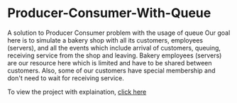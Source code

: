 # Producer-Consumer-With-Queue
A solution to Producer Consumer problem with the usage of queue
Our goal here is to simulate a bakery shop with all its customers, employees (servers), and all the events which include arrival of customers, queuing, receiving service from the shop and leaving. Bakery employees (servers) are our resource here which is limited and have to be shared between customers. Also, some of our customers have special membership and don't need to wait for receiving service.

To view the project with explaination, [click here](/Producer-Consumer.ipynb)

